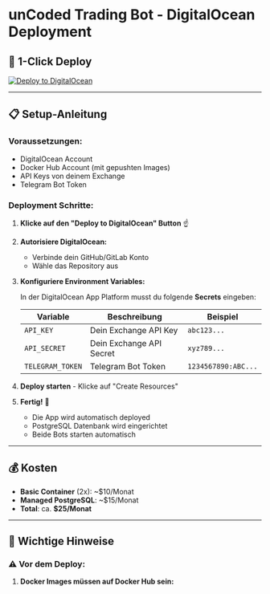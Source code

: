 # unCoded Trading Bot - DigitalOcean Deployment

## 🚀 1-Click Deploy

[![Deploy to DigitalOcean](https://www.deploytodo.com/do-btn-blue.svg)](https://cloud.digitalocean.com/apps/new?repo=https://github.com/AureumVictoria/unCodedTradingBotDigitalOcean/tree/main)

---

## 📋 Setup-Anleitung

### Voraussetzungen:
- DigitalOcean Account
- Docker Hub Account (mit gepushten Images)
- API Keys von deinem Exchange
- Telegram Bot Token

### Deployment Schritte:

1. **Klicke auf den "Deploy to DigitalOcean" Button** ☝️

2. **Autorisiere DigitalOcean:**
   - Verbinde dein GitHub/GitLab Konto
   - Wähle das Repository aus

3. **Konfiguriere Environment Variables:**
   
   In der DigitalOcean App Platform musst du folgende **Secrets** eingeben:
   
   | Variable | Beschreibung | Beispiel |
   |----------|--------------|----------|
   | `API_KEY` | Dein Exchange API Key | `abc123...` |
   | `API_SECRET` | Dein Exchange API Secret | `xyz789...` |
   | `TELEGRAM_TOKEN` | Telegram Bot Token | `1234567890:ABC...` |

4. **Deploy starten** - Klicke auf "Create Resources"

5. **Fertig!** 🎉
   - Die App wird automatisch deployed
   - PostgreSQL Datenbank wird eingerichtet
   - Beide Bots starten automatisch

---

## 💰 Kosten

- **Basic Container** (2x): ~$10/Monat
- **Managed PostgreSQL**: ~$15/Monat
- **Total**: ca. **$25/Monat**

---

## 🔧 Wichtige Hinweise

### ⚠️ Vor dem Deploy:

1. **Docker Images müssen auf Docker Hub sein:**
```bash
